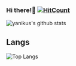 ### Hi there!👋  [![HitCount](http://hits.dwyl.com/yanikus/yanikus.svg)](http://hits.dwyl.com/yanikus/yanikus)

![yanikus's github stats](https://github-readme-stats.vercel.app/api?username=yanikus&count_private=true&show_icons=true&theme=radical)

## Langs

![Top Langs](https://github-readme-stats.vercel.app/api/top-langs/?username=yanikus&layout=compact)

<!--
Here are some ideas to get you started:

- 🔭 I’m currently working on ...
- 🌱 I’m currently learning ...
- 👯 I’m looking to collaborate on ...
- 🤔 I’m looking for help with ...
- 💬 Ask me about ...
- 📫 How to reach me: ...
- 😄 Pronouns: ...
- ⚡ Fun fact: ...
-->
